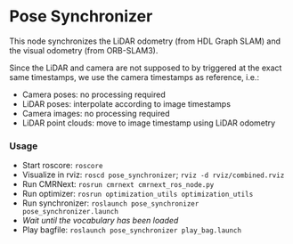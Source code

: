 # Pose Synchronizer

This node synchronizes the LiDAR odometry (from HDL Graph SLAM) and the visual odometry (from ORB-SLAM3).

Since the LiDAR and camera are not supposed to by triggered at the exact same timestamps, we use the camera timestamps as reference, i.e.:
- Camera poses: no processing required
- LiDAR poses: interpolate according to image timestamps
- Camera images: no processing required
- LiDAR point clouds: move to image timestamp using LiDAR odometry


### Usage

- Start roscore: `roscore`
- Visualize in rviz: `roscd pose_synchronizer`; `rviz -d rviz/combined.rviz`
- Run CMRNext: `rosrun cmrnext cmrnext_ros_node.py`
- Run optimizer: `rosrun optimization_utils optimization_utils`
- Run synchronizer: `roslaunch pose_synchronizer pose_synchronizer.launch`
- _Wait until the vocabulary has been loaded_
- Play bagfile: `roslaunch pose_synchronizer play_bag.launch`
